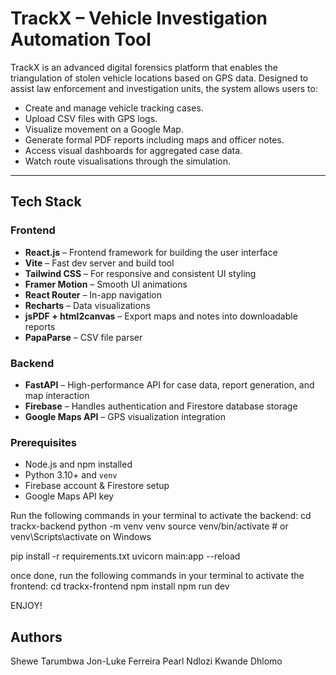 # TrackX – Vehicle Investigation Automation Tool

TrackX is an advanced digital forensics platform that enables the triangulation of stolen vehicle locations based on GPS data. Designed to assist law enforcement and investigation units, the system allows users to:

- Create and manage vehicle tracking cases.
- Upload CSV files with GPS logs.
- Visualize movement on a Google Map.
- Generate formal PDF reports including maps and officer notes.
- Access visual dashboards for aggregated case data.
- Watch route visualisations through the simulation. 

---

## Tech Stack

### Frontend
- **React.js** – Frontend framework for building the user interface
- **Vite** – Fast dev server and build tool
- **Tailwind CSS** – For responsive and consistent UI styling
- **Framer Motion** – Smooth UI animations
- **React Router** – In-app navigation
- **Recharts** – Data visualizations
- **jsPDF + html2canvas** – Export maps and notes into downloadable reports
- **PapaParse** – CSV file parser

### Backend
- **FastAPI** – High-performance API for case data, report generation, and map interaction
- **Firebase** – Handles authentication and Firestore database storage
- **Google Maps API** – GPS visualization integration


### Prerequisites

- Node.js and npm installed
- Python 3.10+ and `venv`
- Firebase account & Firestore setup
- Google Maps API key

Run the following commands in your terminal to activate the backend:
cd trackx-backend
python -m venv venv
source venv/bin/activate  # or venv\Scripts\activate on Windows

pip install -r requirements.txt
uvicorn main:app --reload

once done, run the following commands in your terminal to activate the frontend: 
cd trackx-frontend
npm install
npm run dev

ENJOY!

## Authors
Shewe Tarumbwa
Jon-Luke Ferreira
Pearl Ndlozi
Kwande Dhlomo